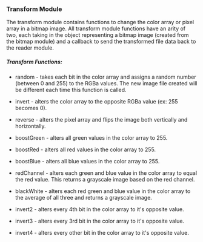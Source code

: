 ### Transform Module

The transform module contains functions to change the color array or pixel array in a bitmap image. All transform module functions have an arity of two, each taking in the object representing a bitmap image (created from the bitmap module) and a callback to send the transformed file data back to the reader module.

##### Transform Functions:

* random - takes each bit in the color array and assigns a random number (between 0 and 255) to the RGBa values. The new image file created will be different each time this function is called.

* invert - alters the color array to the opposite RGBa value (ex: 255 becomes 0).

* reverse - alters the pixel array and flips the image both vertically and horizontally.

* boostGreen - alters all green values in the color array to 255.

* boostRed - alters all red values in the color array to 255.

* boostBlue - alters all blue values in the color array to 255.

* redChannel - alters each green and blue value in the color array to equal the red value. This returns a grayscale image based on the red channel.

* blackWhite - alters each red green and blue value in the color array to the average of all three and returns a grayscale image.

* invert2 - alters every 4th bit in the color array to it's opposite value.

* invert3 - alters every 3rd bit in the color array to it's opposite value.

* invert4 - alters every other bit in the color array to it's opposite value.
